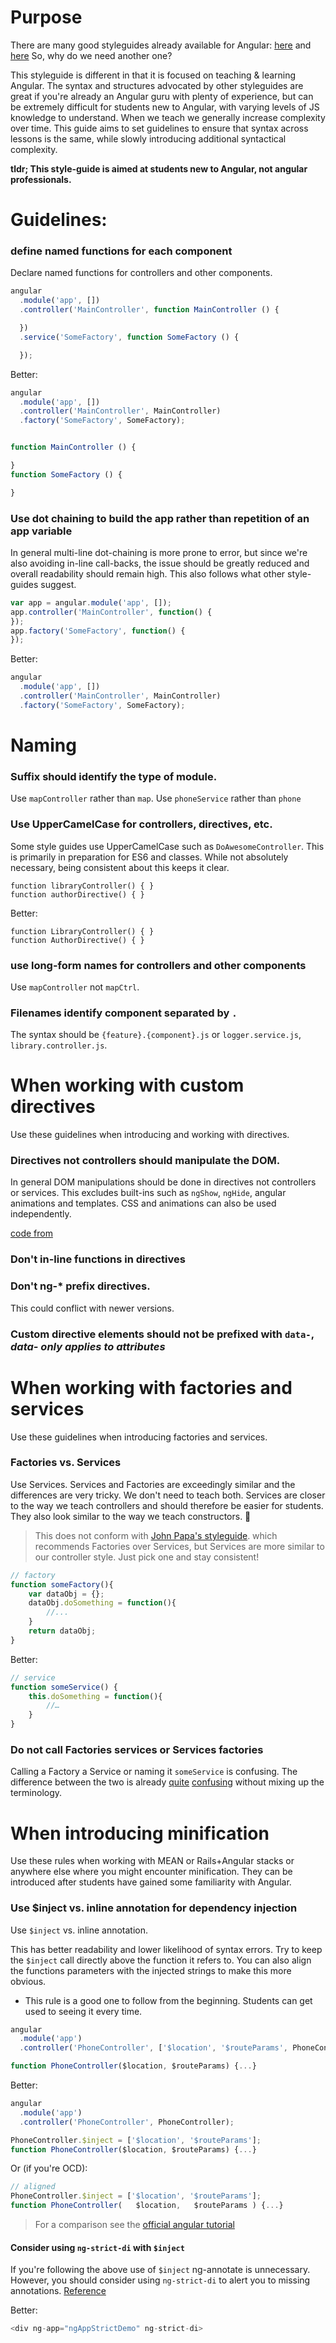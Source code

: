 # Purpose

There are many good styleguides already available for Angular: [here](https://github.com/toddmotto/angular-styleguide) and [here](https://github.com/johnpapa/angular-styleguide)  So, why do we need another one?

This styleguide is different in that it is focused on teaching & learning Angular.  The syntax and structures advocated by other styleguides are great if you're already an Angular guru with plenty of experience, but can be extremely difficult for students new to Angular, with varying levels of JS knowledge to understand.  When we teach we generally increase complexity over time.  This guide aims to set guidelines to ensure that syntax across lessons is the same, while slowly introducing additional syntactical complexity.

**tldr; This style-guide is aimed at students new to Angular, not angular professionals.**

# Guidelines:

### define named functions for each component
Declare named functions for controllers and other components.

```js
angular
  .module('app', [])
  .controller('MainController', function MainController () {

  })
  .service('SomeFactory', function SomeFactory () {

  });
```

Better:

```js
angular
  .module('app', [])
  .controller('MainController', MainController)
  .factory('SomeFactory', SomeFactory);


function MainController () {

}
function SomeFactory () {

}
 ```

### Use dot chaining to build the app rather than repetition of an app variable
In general multi-line dot-chaining is more prone to error, but since we're also avoiding in-line call-backs, the issue should be greatly reduced and overall readability should remain high.  This also follows what other style-guides suggest.  

```js
var app = angular.module('app', []);
app.controller('MainController', function() {
});
app.factory('SomeFactory', function() {
});
```

Better:

```js
angular
  .module('app', [])
  .controller('MainController', MainController)
  .factory('SomeFactory', SomeFactory);
```

# Naming

### Suffix should identify the type of module.

Use `mapController` rather than `map`. Use `phoneService` rather than `phone`

### Use UpperCamelCase for controllers, directives, etc.

Some style guides use UpperCamelCase such as `DoAwesomeController`.  This is primarily in preparation for ES6 and classes.  While not absolutely necessary, being consistent about this keeps it clear.

```
function libraryController() { }
function authorDirective() { }
```

Better:

```
function LibraryController() { }
function AuthorDirective() { }
```

### use long-form names for controllers and other components

Use `mapController` not `mapCtrl`.

### Filenames identify component separated by `.`

The syntax should be `{feature}.{component}.js` or `logger.service.js`, `library.controller.js`.


<!-- DIRECTIVES -->
# When working with custom directives
Use these guidelines when introducing and working with directives.

### Directives not controllers should manipulate the DOM.

In general DOM manipulations should be done in directives not controllers or services.  This excludes built-ins such as `ngShow`, `ngHide`, angular animations and templates. CSS and animations can also be used independently.

[code from](https://github.com/toddmotto/angular-styleguide#directives)

### Don't in-line functions in directives

### Don't ng-* prefix directives.

This could conflict with newer versions.

### Custom directive elements should not be prefixed with `data-`, *data- only applies to attributes*

# When working with factories and services
Use these guidelines when introducing factories and services.

### Factories vs. Services

Use Services.  Services and Factories are exceedingly similar and the differences are very tricky.  We don't need to teach both.  Services are closer to the way we teach controllers and should therefore be easier for students.  They also look similar to the way we teach constructors. :sunflower:

> This does not conform with [John Papa's styleguide](https://github.com/johnpapa/angular-styleguide/blob/master/a1/README.md#style-y040). which recommends Factories over Services, but Services are more similar to our controller style. Just pick one and stay consistent!

```js
// factory
function someFactory(){
	var dataObj = {};
	dataObj.doSomething = function(){
		//...
	}
	return dataObj;
}
```

Better:

```js
// service
function someService() {
	this.doSomething = function(){
		//…
	}
}
```

### Do not call Factories services or Services factories

Calling a Factory a Service or naming it `someService` is confusing.  The difference between the two is already [quite](http://stackoverflow.com/questions/14324451/angular-service-vs-angular-factory) [confusing](http://stackoverflow.com/questions/16596569/angularjs-what-is-a-factory) without mixing up the terminology.  


# When introducing minification
Use these rules when working with MEAN or Rails+Angular stacks or anywhere else where you might encounter minification.  They can be introduced after students have gained some familiarity with Angular.

### Use $inject vs. inline annotation for dependency injection

Use `$inject` vs. inline annotation.  

This has better readability and lower likelihood of syntax errors.  Try to keep the `$inject` call directly above the function it refers to.  You can also align the functions parameters with the injected strings to make this more obvious.

* This rule is a good one to follow from the beginning.  Students can get used to seeing it every time.

```js
angular
  .module('app')
  .controller('PhoneController', ['$location', '$routeParams', PhoneController]);

function PhoneController($location, $routeParams) {...}
```

Better:

```js
angular
  .module('app')
  .controller('PhoneController', PhoneController);

PhoneController.$inject = ['$location', '$routeParams'];
function PhoneController($location, $routeParams) {...}
```

Or (if you're OCD):

```js
// aligned
PhoneController.$inject = ['$location', '$routeParams'];
function PhoneController(   $location,   $routeParams ) {...}
```

> For a comparison see the [official angular tutorial](https://docs.angularjs.org/tutorial/step_05)


#### Consider using `ng-strict-di` with `$inject`

If you're following the above use of `$inject` ng-annotate is unnecessary.  However, you should consider using `ng-strict-di` to alert you to missing annotations.  [Reference](https://docs.angularjs.org/api/ng/directive/ngApp)

Better:

```js
<div ng-app="ngAppStrictDemo" ng-strict-di>
```

